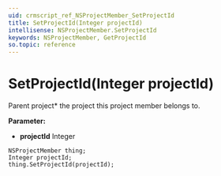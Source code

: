 ```yaml
---
uid: crmscript_ref_NSProjectMember_SetProjectId
title: SetProjectId(Integer projectId)
intellisense: NSProjectMember.SetProjectId
keywords: NSProjectMember, GetProjectId
so.topic: reference
---
```


# SetProjectId(Integer projectId)

Parent project* the project this project member belongs to.

**Parameter:** 
* **projectId** Integer

```crmscript
NSProjectMember thing;
Integer projectId;
thing.SetProjectId(projectId);
```

